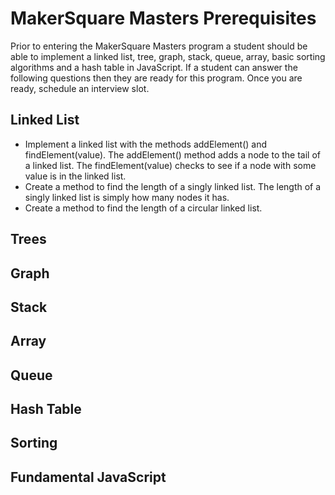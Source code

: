 # MakerSquare Masters Prerequisites

Prior to entering the MakerSquare Masters program a student should be able to
implement a linked list, tree, graph, stack, queue, array, basic sorting algorithms
and a hash table in JavaScript. If a student can answer the following questions then
they are ready for this program. Once you are ready, schedule an interview slot.

## Linked List
  * Implement a linked list with the methods addElement() and findElement(value).
    The addElement() method adds a node to the tail of a linked list.
    The findElement(value) checks to see if a node with some value is in the linked list.
  * Create a method to find the length of a singly linked list. The length of
    a singly linked list is simply how many nodes it has. 
  * Create a method to find the length of a circular linked list.

## Trees

## Graph

## Stack

## Array

## Queue

## Hash Table

## Sorting

## Fundamental JavaScript
